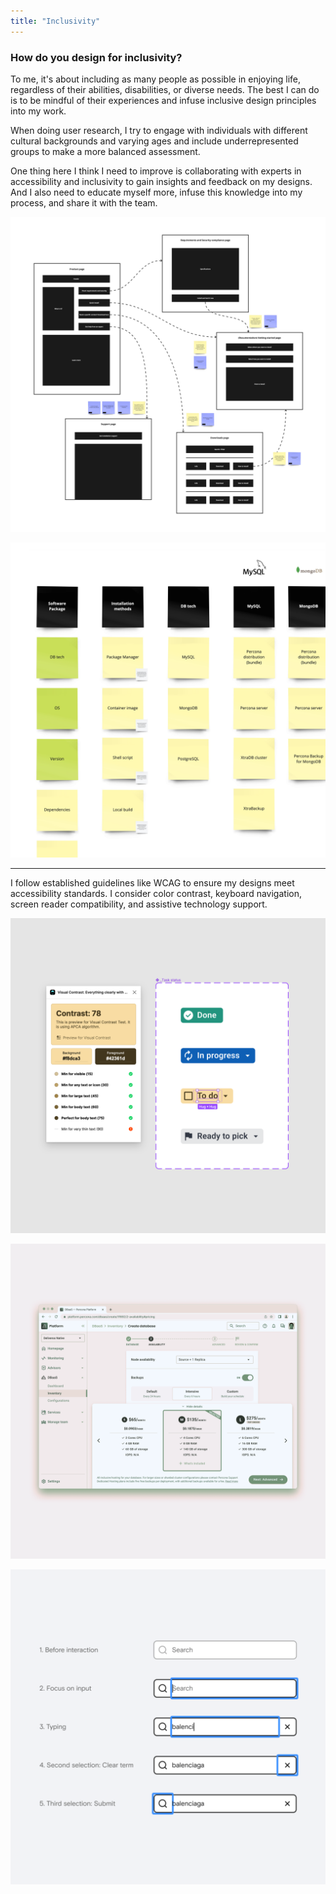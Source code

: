 ```yaml
---
title: "Inclusivity"
---
```

### How do you design for inclusivity?

To me, it's about including as many people as possible in enjoying life, regardless of their abilities, disabilities, or diverse needs. The best I can do is to be mindful of their experiences and infuse inclusive design principles into my work.

When doing user research, I try to engage with individuals with different cultural backgrounds and varying ages and include underrepresented groups to make a more balanced assessment.

One thing here I think I need to improve is collaborating with experts in accessibility and inclusivity to gain insights and feedback on my designs. And I also need to educate myself more, infuse this knowledge into my process, and share it with the team.

![Diagram of web pages with arrows establishing user flow relations between them](../../assets/images/diagram-design.png "I often start with diagrammatic designs to drive a linear content reading — it doesn't mean the visual outcome has to be linear.")

![Stickers with UI concepts organized in a grid to form relationships between them](../../assets/images/object-oriented.png "An object-oriented approach also helps me simplify content and architecture.")

---

I follow established guidelines like WCAG to ensure my designs meet accessibility standards. I consider color contrast, keyboard navigation, screen reader compatibility, and assistive technology support.

![Color contrast plugin performing a check on the text of a variant from a task status component](../../assets/images/contrast-check.png "Where possible, I anticipate UI design compatibility with WCAG 3.")

![Web app design, framed in a browser, with a color blindness simulation on it](../../assets/images/color-blindness.png "I always run a color blindness simulation on new designs to ensure hierarchy is still decipherable.")

![A list of five different stages of focus interaction of a search field, composed of interactive sub-components](../../assets/images/keyboard-interaction.png "Revision of the search field focus sequence for a project where inclusion was essential.")